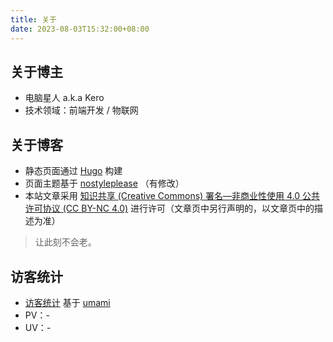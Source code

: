 ```yaml
---
title: 关于
date: 2023-08-03T15:32:00+08:00
---
```


## 关于博主

- 电脑星人 <span class="secondary" title="also known as">a.k.a</span> Kero
- 技术领域：前端开发 <span class="secondary mh-1">/</span> 物联网

## 关于博客

- 静态页面通过 <a href="https://gohugo.io/" target="_blank">Hugo</a> 构建
- 页面主题基于 <a href="https://github.com/Masellum/hugo-theme-nostyleplease" target="_blank">nostyleplease</a> （有修改）
- 本站文章采用 <a href="https://creativecommons.org/licenses/by-nc/4.0/deed.zh" target="_blank">知识共享 (Creative Commons) 署名—非商业性使用 4.0 公共许可协议 (CC BY-NC 4.0)</a> 进行许可（文章页中另行声明的，以文章页中的描述为准）

> 让此刻不会老。

## 访客统计

- [访客统计](https://pageview.kero.blog/share/6p0PPEcw/kero-blog) 基于 [umami](https://github.com/umami-software/umami)
- PV：<span id="pv-text">-</span>
- UV：<span id="uv-text">-</span>

<script>
(function() {
  if (!window.fetch) return;
  fetch('https://pageview.kero.blog/api/share/stats/6p0PPEcw')
    .then((response) => {
      return response.json();
    })
    .then((res) => {
      document.getElementById('pv-text').innerText = String(res.pageviews.value);
      document.getElementById('uv-text').innerText = String(res.uniques.value);
    })
    .catch((error) => {
      console.error('[stats] fetch stats fail', error);
    });
})();
</script>
